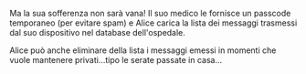 Ma la sua sofferenza non sarà vana!
Il suo medico le fornisce un passcode temporaneo (per evitare spam) e Alice carica la lista dei messaggi trasmessi dal suo dispositivo nel database dell'ospedale.

Alice può anche eliminare della lista i messaggi emessi in momenti che vuole mantenere privati...tipo le serate passate in casa...